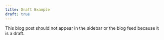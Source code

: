```yaml
---
title: Draft Example
draft: true
---
```

This blog post should not appear in the sidebar or the blog feed because it is a draft.
